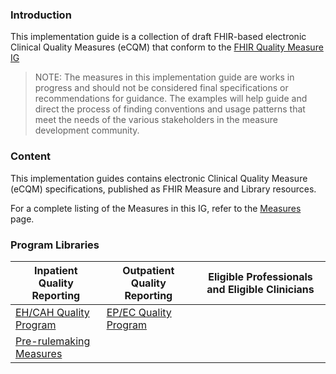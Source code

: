 ### Introduction

This implementation guide is a collection of draft FHIR-based electronic Clinical Quality Measures (eCQM) that conform to
the [FHIR Quality Measure IG](http://hl7.org/fhir/us/cqfmeasures)

> NOTE: The measures in this implementation guide are works in progress and should not be considered final specifications or recommendations for guidance. The examples will help guide and direct the process of finding conventions and usage patterns that meet the needs of the various stakeholders in the measure development community.

### Content

This implementation guides contains electronic Clinical Quality Measure (eCQM) specifications, published
as FHIR Measure and Library resources.

For a complete listing of the Measures in this IG, refer to the [Measures](measures.html) page.

### Program Libraries

<table class="grid">
    <thead>
        <tr><th>Inpatient Quality Reporting</th><th>Outpatient Quality Reporting</th><th>Eligible Professionals and Eligible Clinicians</th></tr>
    </thead>
    <tbody>
        <tr><td><a href="Library-EHQualityProgram.html">EH/CAH Quality Program</a></td><td><a href="Library-ECQualityProgram.html">EP/EC Quality Program</a></td><td></td></tr>
        <tr><td><a href="Library-PreRulemaking.html">Pre-rulemaking Measures</a></td><td></td><td></td></tr>
    </tbody>
</table>